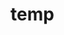 # temp




























































































































































































































































































































































































































































































































